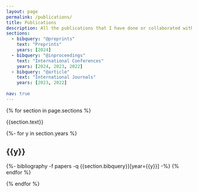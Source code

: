 ```yaml
---
layout: page
permalink: /publications/
title: Publications
description: All the publications that I have done or collaborated with. (†:Equal contribution)
sections:
  - bibquery: "@preprints"
    text: "Preprints"
    years: [2024]
  - bibquery: "@inproceedings"
    text: "International Conferences"
    years: [2024, 2023, 2022]
  - bibquery: "@article"
    text: "International Journals"
    years: [2023, 2022]
  
nav: true
---
```

<!-- _pages/publications.md -->

<div class="publications">

{% for section in page.sections %}

  <a id="{{section.text}}"></a>
  <p class="bibtitle">{{section.text}}</p>

  {%- for y in section.years %}
    <h2 class="year">{{y}}</h2>
    {%- bibliography -f papers -q {{section.bibquery}}[year={{y}}] -%}
  {% endfor %}

{% endfor %}

</div>